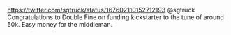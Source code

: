 https://twitter.com/sgtruck/status/167602110152712193 @sgtruck Congratulations to Double Fine on funding kickstarter to the tune of around 50k. Easy money for the middleman.